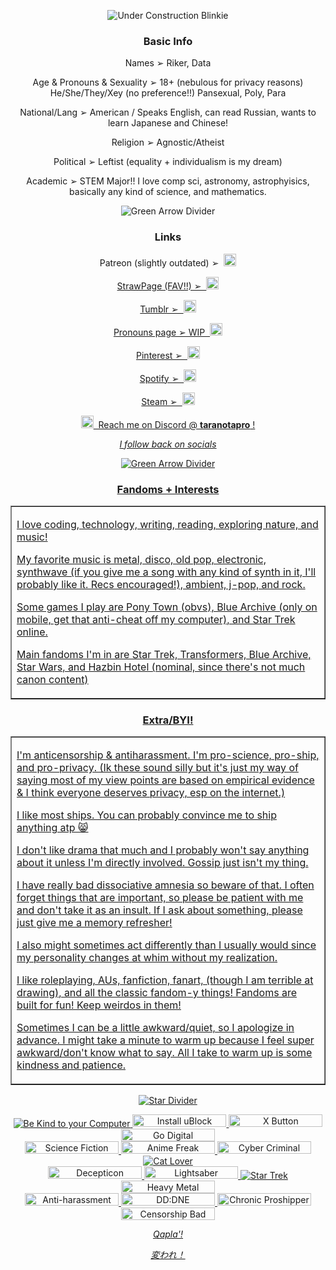 <p align="center"><img alt="Under Construction Blinkie" src="https://github.com/user-attachments/assets/c7be18a1-9d8f-42d6-a0a9-74a65e615420"></p>
<!--Section 1-->
  <h3 align="center"><strong>Basic Info</strong></h3>
<!--Info 1-->
    <p align="center">Names ➢ Riker, Data</p>
    <p align="center">Age & Pronouns & Sexuality ➢ 18+ (nebulous for privacy reasons) He/She/They/Xey (no preference!!) Pansexual, Poly, Para</p><!--3 P's XD-->
    <p align="center">National/Lang ➢ American / Speaks English, can read Russian, wants to learn Japanese and Chinese!</p>
    <p align="center">Religion ➢ Agnostic/Atheist</p>
    <p align="center">Political ➢ Leftist (equality + individualism is my dream)</p>
    <p align="center">Academic ➢ STEM Major!! I love comp sci, astronomy, astrophyisics, basically any kind of science, and mathematics.</p>
    <p align="center"><img alt="Green Arrow Divider" src="https://github.com/user-attachments/assets/7b1cd04a-049a-4561-a231-8e4046f8bcfd"></p>
<!--Section 2-->
 <h3 align="center"><strong>Links</strong></h3>
   <p align="center"></a> Patreon (slightly outdated) ➢&nbsp;&nbsp;<a href="https://www.patreon.com/c/mcspirk/about"><img width="20" height="20" alt="Patreon Logo" src="https://github.com/user-attachments/assets/7773faf0-3d12-40fc-83c9-ee49f4cb4103"></p>
   <p align="center">StrawPage (FAV!!) ➢&nbsp;&nbsp;<a href="https://tiberiusriker.straw.page/"><img width="20" height="20" alt="Strawpage Logo" src="https://github.com/user-attachments/assets/725c938b-662c-4a5c-b26f-ce02238f7315"></p>
   <p align="center">Tumblr ➢&nbsp;&nbsp;<a href="https://www.tumblr.com/bluefrenzy"><img width="20" height="20" alt="Tumblr Logo" src=https://github.com/user-attachments/assets/9f3d7a31-b889-4336-a232-cf9bffcf8d46></p>
   <p align="center">Pronouns page ➢ WIP&nbsp;&nbsp;<img width="20" height="20" alt="Pronouns Page Logo" src="https://github.com/user-attachments/assets/438be7b8-b96b-463b-a98d-dba60fc565d6"></p>
   <p align="center">Pinterest ➢&nbsp;&nbsp;<a href="https://www.pinterest.com/oblique_asymptote/_saved/"><img width="20" height="20" alt="Pinterest Logo" src="https://github.com/user-attachments/assets/3e57b8ce-feca-4abd-ac18-79c1b8f9157d"></p>
   <p align="center">Spotify ➢&nbsp;&nbsp;<a href="https://open.spotify.com/user/31l5e4puhwchdhd4yfww4z547hei?si=21050cb9efdc488a"><img width="20" height="20" alt="Spotify Logo" src="https://github.com/user-attachments/assets/007c23ef-aa83-4bf0-a70a-e20926b2a78d"></p>

   <p align="center">Steam ➢&nbsp;&nbsp;<a href="https://steamcommunity.com/id/tiberiusriker/"><img width="20" height="20" alt="Steam Logo" src="https://github.com/user-attachments/assets/a607cf24-ff57-42d8-87a6-69c987b86d66"></p>
   <p align="center"><img width="20" height="20" alt="Discord Galactic Chrome Logo" src="https://github.com/user-attachments/assets/c3c918cf-2ff1-4743-8708-2b6f07ca6733">&nbsp;&nbsp;Reach me on Discord @ <strong>taranotapro</strong> !</p>
   <p align="center"><em>I follow back on socials</em></p></td>
<p align="center"><img alt="Green Arrow Divider" src="https://github.com/user-attachments/assets/7b1cd04a-049a-4561-a231-8e4046f8bcfd"></p>
<!--Section 3-->
 <h3 align="center"><strong>Fandoms + Interests</strong></h3>
   <TABLE BORDER>
    <tr>
      <td><p>I love coding, technology, writing, reading, exploring nature, and music!</p>
      <p>My favorite music is metal, disco, old pop, electronic, synthwave (if you give me a song with any kind of synth in it, I'll probably like it. Recs encouraged!), ambient, j-pop, and rock.</p>
      <p>Some games I play are Pony Town (obvs), Blue Archive (only on mobile, get that anti-cheat off my computer), and Star Trek online.</p>
      <p>Main fandoms I'm in are Star Trek, Transformers, Blue Archive, Star Wars, and Hazbin Hotel (nominal, since there's not much canon content)</p></td>
    </tr>
  </TABLE>
<!--Section 4-->
 <h3 align="center"><strong>Extra/BYI!</strong></h3>
  <TABLE BORDER>
    <tr>
      <td><p>I'm anticensorship & antiharassment. I'm pro-science, pro-ship, and pro-privacy. (Ik these sound silly but it's just my way of saying most of my view points are based on empirical evidence & I think        everyone deserves privacy, esp on the internet.)</p>
      <p>I like most ships. You can probably convince me to ship anything atp 😸</p>
      <p>I don't like drama that much and I probably won't say anything about it unless I'm directly involved. Gossip just isn't my thing.</p>
      <p>I have really bad dissociative amnesia so beware of that. I often forget things that are important, so please be patient with me and don't take it as an insult. If I ask about something, please just give me a memory refresher!</p>
      <p>I also might sometimes act differently than I usually would since my personality changes at whim without my realization.</p>
      <p>I like roleplaying, AUs, fanfiction, fanart, (though I am terrible at drawing), and all the classic fandom-y things! Fandoms are built for fun! Keep weirdos in them!</p>
      <p>Sometimes I can be a little awkward/quiet, so I apologize in advance. I might take a minute to warm up because I feel super awkward/don't know what to say. All I take to warm up is some kindness and            patience.</p></td>
    </tr>
  </TABLE>
<p align="center"><img alt="Star Divider" src="https://github.com/user-attachments/assets/56762eef-08c0-48a8-9ce0-28167c0665bc"></p>
<p align="center"><img alt="Be Kind to your Computer" src="https://github.com/user-attachments/assets/68fdf7cf-ceb8-4667-82b3-731cd00b2972">
                  <img width="150" height="20" alt="Install uBlock Origin" src="https://github.com/user-attachments/assets/53bf3edf-ea6c-44ed-9c35-59ae5a8fa269">
                  <img width="150" height="20" alt="X Button" src="https://github.com/user-attachments/assets/9697d562-c7dd-465d-90e9-d897dbeda0da">
                  <img width="150" height="20" alt="Go Digital" src="https://github.com/user-attachments/assets/240faaa8-8759-42f3-8410-2771933f0d54"><br>
<img width="150" height="20" alt="Science Fiction Reader" src="https://github.com/user-attachments/assets/6bc367d9-40a5-4d52-83e2-d85172c10b0b">
                  <img width="150" height="20" alt="Anime Freak" src="https://github.com/user-attachments/assets/23790819-749d-40e2-8124-e27c445a0318">
                  <img width="150" height="20" alt="Cyber Criminal" src="https://github.com/user-attachments/assets/f20e7b11-a2d9-4afe-9cc4-44cde5a22783">
                  <img alt="Cat Lover" src="https://github.com/user-attachments/assets/ae95e522-ba37-4305-8536-78e591685db2"><br>
<img width="150" height="20" alt="Decepticon" src="https://github.com/user-attachments/assets/630b3b5d-9d6f-4651-a664-a822d0fa78fe">
                  <img width="150" height="20"  alt="Lightsaber" src="https://github.com/user-attachments/assets/87639139-1ee6-4f7a-869f-eb750498da84">
                  <img alt="Star Trek" src="https://github.com/user-attachments/assets/5f23cc0b-d670-4af0-8cdf-1b7fb1cb8dae">
                  <img width="150" height="20"  alt="Heavy Metal" src="https://github.com/user-attachments/assets/11f13402-8abb-4f58-9fdf-d46081d7dd6b"><br>
<img width="150" height="20"  alt="Anti-harassment" src="https://github.com/user-attachments/assets/cc31f8b6-c185-44ac-bc6f-87dcc51ddbd6">
                  <img width="150" height="20"  alt="DD:DNE" src="https://github.com/user-attachments/assets/ef4cf500-b167-4c2e-b103-5a82d2596950">
                  <img width="150" height="20"  alt="Chronic Proshipper" src="https://github.com/user-attachments/assets/656817aa-43fd-4c55-bb8c-d0ac2525a518">
                  <img width="150" height="20"  alt="Censorship Bad" src="https://github.com/user-attachments/assets/cca575a5-4db1-42e5-805b-f224fdb9b0a3"></p>
     <p align="center"><em>Qapla'!</em></p>
     <p align="center"><em>変われ！</em></p>

<!-- copy paste text

<img alt="" src="

<img width="150" height="20"  alt="" src="

width="150" height="20" 

-->
     
   <!--Extra code 
   <img width="16" height="16" alt="Patreon Logo 2" src="https://github.com/user-attachments/assets/0688eeed-1cbe-4051-b2f4-541eb33c1cca"/>
    rel="nofollow"
   -->
